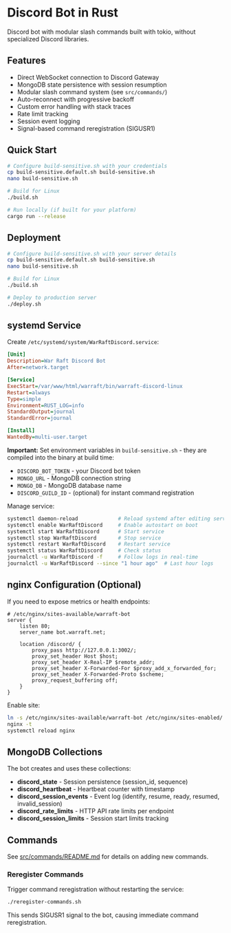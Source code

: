 # Discord Bot in Rust

Discord bot with modular slash commands built with tokio, without specialized Discord libraries.

## Features

- Direct WebSocket connection to Discord Gateway
- MongoDB state persistence with session resumption
- Modular slash command system (see `src/commands/`)
- Auto-reconnect with progressive backoff
- Custom error handling with stack traces
- Rate limit tracking
- Session event logging
- Signal-based command reregistration (SIGUSR1)

## Quick Start

```bash
# Configure build-sensitive.sh with your credentials
cp build-sensitive.default.sh build-sensitive.sh
nano build-sensitive.sh

# Build for Linux
./build.sh

# Run locally (if built for your platform)
cargo run --release
```

## Deployment

```bash
# Configure build-sensitive.sh with your server details
cp build-sensitive.default.sh build-sensitive.sh
nano build-sensitive.sh

# Build for Linux
./build.sh

# Deploy to production server
./deploy.sh
```

## systemd Service

Create `/etc/systemd/system/WarRaftDiscord.service`:

```ini
[Unit]
Description=War Raft Discord Bot
After=network.target

[Service]
ExecStart=/var/www/html/warraft/bin/warraft-discord-linux
Restart=always
Type=simple
Environment=RUST_LOG=info
StandardOutput=journal
StandardError=journal

[Install]
WantedBy=multi-user.target
```

**Important:** Set environment variables in `build-sensitive.sh` - they are compiled into the binary at build time:
- `DISCORD_BOT_TOKEN` - your Discord bot token
- `MONGO_URL` - MongoDB connection string
- `MONGO_DB` - MongoDB database name
- `DISCORD_GUILD_ID` - (optional) for instant command registration

Manage service:
```bash
systemctl daemon-reload             # Reload systemd after editing service file
systemctl enable WarRaftDiscord     # Enable autostart on boot
systemctl start WarRaftDiscord      # Start service
systemctl stop WarRaftDiscord       # Stop service
systemctl restart WarRaftDiscord    # Restart service
systemctl status WarRaftDiscord     # Check status
journalctl -u WarRaftDiscord -f     # Follow logs in real-time
journalctl -u WarRaftDiscord --since "1 hour ago"  # Last hour logs
```

## nginx Configuration (Optional)

If you need to expose metrics or health endpoints:

```nginx
# /etc/nginx/sites-available/warraft-bot
server {
    listen 80;
    server_name bot.warraft.net;

    location /discord/ {
        proxy_pass http://127.0.0.1:3002/;
        proxy_set_header Host $host;
        proxy_set_header X-Real-IP $remote_addr;
        proxy_set_header X-Forwarded-For $proxy_add_x_forwarded_for;
        proxy_set_header X-Forwarded-Proto $scheme;
        proxy_request_buffering off;
    }
}
```

Enable site:
```bash
ln -s /etc/nginx/sites-available/warraft-bot /etc/nginx/sites-enabled/
nginx -t
systemctl reload nginx
```

## MongoDB Collections

The bot creates and uses these collections:

- **discord_state** - Session persistence (session_id, sequence)
- **discord_heartbeat** - Heartbeat counter with timestamp
- **discord_session_events** - Event log (identify, resume, ready, resumed, invalid_session)
- **discord_rate_limits** - HTTP API rate limits per endpoint
- **discord_session_limits** - Session start limits tracking

## Commands

See [src/commands/README.md](src/commands/README.md) for details on adding new commands.

### Reregister Commands

Trigger command reregistration without restarting the service:

```bash
./reregister-commands.sh
```

This sends SIGUSR1 signal to the bot, causing immediate command reregistration.
